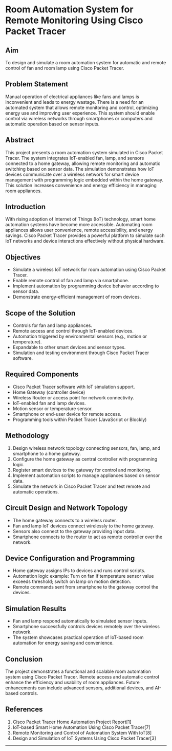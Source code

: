 

# Room Automation System for Remote Monitoring Using Cisco Packet Tracer

## Aim
To design and simulate a room automation system for automatic and remote control of fan and room lamp using Cisco Packet Tracer.

## Problem Statement
Manual operation of electrical appliances like fans and lamps is inconvenient and leads to energy wastage. There is a need for an automated system that allows remote monitoring and control, optimizing energy use and improving user experience. This system should enable control via wireless networks through smartphones or computers and automatic operation based on sensor inputs.

## Abstract
This project presents a room automation system simulated in Cisco Packet Tracer. The system integrates IoT-enabled fan, lamp, and sensors connected to a home gateway, allowing remote monitoring and automatic switching based on sensor data. The simulation demonstrates how IoT devices communicate over a wireless network for smart device management with programming logic embedded within the home gateway. This solution increases convenience and energy efficiency in managing room appliances.

## Introduction
With rising adoption of Internet of Things (IoT) technology, smart home automation systems have become more accessible. Automating room appliances allows user convenience, remote accessibility, and energy savings. Cisco Packet Tracer provides a powerful platform to simulate such IoT networks and device interactions effectively without physical hardware.

## Objectives
- Simulate a wireless IoT network for room automation using Cisco Packet Tracer.
- Enable remote control of fan and lamp via smartphone.
- Implement automation by programming device behavior according to sensor data.
- Demonstrate energy-efficient management of room devices.

## Scope of the Solution
- Controls for fan and lamp appliances.
- Remote access and control through IoT-enabled devices.
- Automation triggered by environmental sensors (e.g., motion or temperature).
- Expandable to other smart devices and sensor types.
- Simulation and testing environment through Cisco Packet Tracer software.

## Required Components
- Cisco Packet Tracer software with IoT simulation support.
- Home Gateway (controller device)
- Wireless Router or access point for network connectivity.
- IoT-enabled fan and lamp devices.
- Motion sensor or temperature sensor.
- Smartphone or end-user device for remote access.
- Programming tools within Packet Tracer (JavaScript or Blockly)

## Methodology
1. Design wireless network topology connecting sensors, fan, lamp, and smartphone to a home gateway.
2. Configure the home gateway as central controller with programming logic.
3. Register smart devices to the gateway for control and monitoring.
4. Implement automation scripts to manage appliances based on sensor data.
5. Simulate the network in Cisco Packet Tracer and test remote and automatic operations.

## Circuit Design and Network Topology
- The home gateway connects to a wireless router.
- Fan and lamp IoT devices connect wirelessly to the home gateway.
- Sensors also connect to the gateway providing input data.
- Smartphone connects to the router to act as remote controller over the network.

## Device Configuration and Programming
- Home gateway assigns IPs to devices and runs control scripts.
- Automation logic example: Turn on fan if temperature sensor value exceeds threshold; switch on lamp on motion detection.
- Remote commands sent from smartphone to the gateway control the devices.

## Simulation Results
- Fan and lamp respond automatically to simulated sensor inputs.
- Smartphone successfully controls devices remotely over the wireless network.
- The system showcases practical operation of IoT-based room automation for energy saving and convenience.

## Conclusion
The project demonstrates a functional and scalable room automation system using Cisco Packet Tracer. Remote access and automatic control enhance the efficiency and usability of room appliances. Future enhancements can include advanced sensors, additional devices, and AI-based controls.

## References
1. Cisco Packet Tracer Home Automation Project Report[1]
2. IoT-based Smart Home Automation Using Cisco Packet Tracer[7]
3. Remote Monitoring and Control of Automation System With IoT[8]
4. Design and Simulation of IoT Systems Using Cisco Packet Tracer[3]

***


